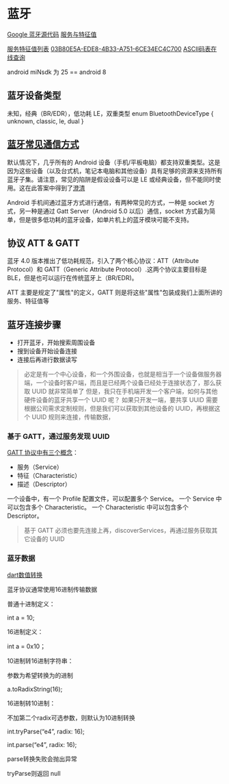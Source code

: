 # 蓝牙

[Google 蓝牙源代码](https://android.googlesource.com/platform/frameworks/base/+/master/core/java/android/bluetooth/BluetoothGatt.java)
[服务与特征值](https://www.cnblogs.com/asam/p/8676369.html)

[服务特征值列表](https://gist.github.com/sam016/4abe921b5a9ee27f67b3686910293026)
[03B80E5A-EDE8-4B33-A751-6CE34EC4C700](https://learn.sparkfun.com/tutorials/midi-ble-tutorial/all)
[ASCII码表在线查询](https://www.litefeel.com/tools/ascii.php)

android miNsdk 为 25 == android 8

## 蓝牙设备类型

未知，经典（BR/EDR），低功耗 LE，双重类型
enum BluetoothDeviceType { unknown, classic, le, dual }

## [蓝牙常见通信方式](https://blog.csdn.net/dingpwen/article/details/105563441)

默认情况下，几乎所有的 Android 设备（手机/平板电脑）都支持双重类型。这是因为这些设备（以及台式机，笔记本电脑和其他设备）具有足够的资源来支持所有蓝牙子集。请注意，常见的陷阱是假设设备可以是 LE 或经典设备，但不能同时使用。这在此答案中得到了[澄清](https://stackoverflow.com/questions/23144934/can-a-bluetooth-le-powered-device-discover-a-classic-bluetooth-device-and-vice-v)

Android 手机间通过蓝牙方式进行通信，有两种常见的方式，一种是 socket 方式，另一种是通过 Gatt Server（Android 5.0 以后）通信，socket 方式最为简单，但是很多低功耗的蓝牙设备，如单片机上的蓝牙模块可能不支持。

## 协议 ATT & GATT

蓝牙 4.0 版本推出了低功耗规范，引入了两个核心协议：ATT（Attribute Protocol）和 GATT（Generic Attribute Protocol）.这两个协议主要目标是 BLE，但是也可以运行在传统蓝牙上（BR/EDR)。

ATT 主要是规定了"属性"的定义，GATT 则是将这些"属性"包装成我们上面所讲的服务、特征值等

## 蓝牙连接步骤

- 打开蓝牙，开始搜索周围设备
- 搜到设备开始设备连接
- 连接后再进行数据读写

> 必定是有一个中心设备，和一个外围设备，也就是相当于一个设备做服务器端，一个设备时客户端，而且是已经两个设备已经处于连接状态了，那么获取 UUID 就非常简单了
> 但是，我只在手机端开发一个客户端，如何与其他硬件设备的蓝牙共享一个 UUID 呢？
> 如果只开发一端，要共享 UUID 需要根据公司需求定制规则，但是我们可以获取到其他设备的 UUID，再根据这个 UUID 规则来连接，传输数据，

### 基于 GATT，通过服务发现 UUID

[GATT 协议中有三个概念](https://ejin66.github.io/2019/04/15/flutter-ble.html)：

- 服务（Service）
- 特征（Characteristic）
- 描述（Descriptor）

一个设备中，有一个 Profile 配置文件，可以配置多个 Service。
一个 Service 中可以包含多个 Characteristic。
一个 Characteristic 中可以包含多个 Descriptor。

> 基于 GATT 必须也要先连接上再，discoverServices，再通过服务获取其它设备的 UUID

### 蓝牙数据

[dart数值转换](https://yihuishou.github.io/2019/12/14/3255864385/)


蓝牙协议通常使用16进制传输数据

普通十进制定义：

int a = 10;

16进制定义：

int a = 0x10；

10进制转16进制字符串：

参数为希望转换为的进制

a.toRadixString(16);

16进制转10进制：

不加第二个radix可选参数，则默认为10进制转换

int.tryParse(“e4”, radix: 16);

int.parse(“e4”, radix: 16);

parse转换失败会抛出异常

tryParse则返回 null
